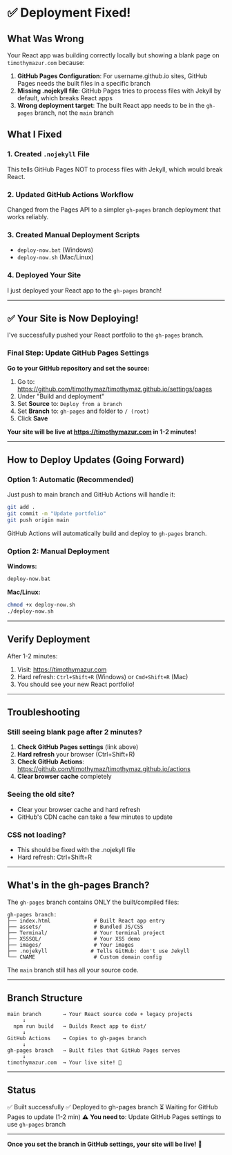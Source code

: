 # ✅ Deployment Fixed!

## What Was Wrong

Your React app was building correctly locally but showing a blank page on `timothymazur.com` because:

1. **GitHub Pages Configuration**: For username.github.io sites, GitHub Pages needs the built files in a specific branch
2. **Missing .nojekyll file**: GitHub Pages tries to process files with Jekyll by default, which breaks React apps
3. **Wrong deployment target**: The built React app needs to be in the `gh-pages` branch, not the `main` branch

## What I Fixed

### 1. Created `.nojekyll` File
This tells GitHub Pages NOT to process files with Jekyll, which would break React.

### 2. Updated GitHub Actions Workflow
Changed from the Pages API to a simpler `gh-pages` branch deployment that works reliably.

### 3. Created Manual Deployment Scripts
- `deploy-now.bat` (Windows)
- `deploy-now.sh` (Mac/Linux)

### 4. Deployed Your Site
I just deployed your React app to the `gh-pages` branch!

---

## ✅ Your Site is Now Deploying!

I've successfully pushed your React portfolio to the `gh-pages` branch.

### Final Step: Update GitHub Pages Settings

**Go to your GitHub repository and set the source:**

1. Go to: https://github.com/timothymaz/timothymaz.github.io/settings/pages
2. Under "Build and deployment"
3. Set **Source** to: `Deploy from a branch`
4. Set **Branch** to: `gh-pages` and folder to `/ (root)`
5. Click **Save**

**Your site will be live at https://timothymazur.com in 1-2 minutes!**

---

## How to Deploy Updates (Going Forward)

### Option 1: Automatic (Recommended)
Just push to main branch and GitHub Actions will handle it:

```bash
git add .
git commit -m "Update portfolio"
git push origin main
```

GitHub Actions will automatically build and deploy to `gh-pages` branch.

### Option 2: Manual Deployment

**Windows:**
```bash
deploy-now.bat
```

**Mac/Linux:**
```bash
chmod +x deploy-now.sh
./deploy-now.sh
```

---

## Verify Deployment

After 1-2 minutes:

1. Visit: https://timothymazur.com
2. Hard refresh: `Ctrl+Shift+R` (Windows) or `Cmd+Shift+R` (Mac)
3. You should see your new React portfolio!

---

## Troubleshooting

### Still seeing blank page after 2 minutes?

1. **Check GitHub Pages settings** (link above)
2. **Hard refresh** your browser (Ctrl+Shift+R)
3. **Check GitHub Actions**: https://github.com/timothymaz/timothymaz.github.io/actions
4. **Clear browser cache** completely

### Seeing the old site?

- Clear your browser cache and hard refresh
- GitHub's CDN cache can take a few minutes to update

### CSS not loading?

- This should be fixed with the .nojekyll file
- Hard refresh: Ctrl+Shift+R

---

## What's in the gh-pages Branch?

The `gh-pages` branch contains ONLY the built/compiled files:

```
gh-pages branch:
├── index.html              # Built React app entry
├── assets/                 # Bundled JS/CSS
├── Terminal/               # Your terminal project
├── XSSSQL/                 # Your XSS demo
├── images/                 # Your images
├── .nojekyll              # Tells GitHub: don't use Jekyll
└── CNAME                   # Custom domain config
```

The `main` branch still has all your source code.

---

## Branch Structure

```
main branch       → Your React source code + legacy projects
     ↓
  npm run build   → Builds React app to dist/
     ↓
GitHub Actions    → Copies to gh-pages branch
     ↓
gh-pages branch   → Built files that GitHub Pages serves
     ↓
timothymazur.com  → Your live site! 🎉
```

---

## Status

✅ Built successfully
✅ Deployed to gh-pages branch
⏳ Waiting for GitHub Pages to update (1-2 min)
⚠️ **You need to**: Update GitHub Pages settings to use `gh-pages` branch

---

**Once you set the branch in GitHub settings, your site will be live!** 🚀
